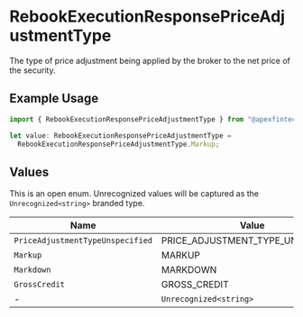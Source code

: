 # RebookExecutionResponsePriceAdjustmentType

The type of price adjustment being applied by the broker to the net price of the security.

## Example Usage

```typescript
import { RebookExecutionResponsePriceAdjustmentType } from "@apexfintechsolutions/ascend-sdk/models/components";

let value: RebookExecutionResponsePriceAdjustmentType =
  RebookExecutionResponsePriceAdjustmentType.Markup;
```

## Values

This is an open enum. Unrecognized values will be captured as the `Unrecognized<string>` branded type.

| Name                              | Value                             |
| --------------------------------- | --------------------------------- |
| `PriceAdjustmentTypeUnspecified`  | PRICE_ADJUSTMENT_TYPE_UNSPECIFIED |
| `Markup`                          | MARKUP                            |
| `Markdown`                        | MARKDOWN                          |
| `GrossCredit`                     | GROSS_CREDIT                      |
| -                                 | `Unrecognized<string>`            |